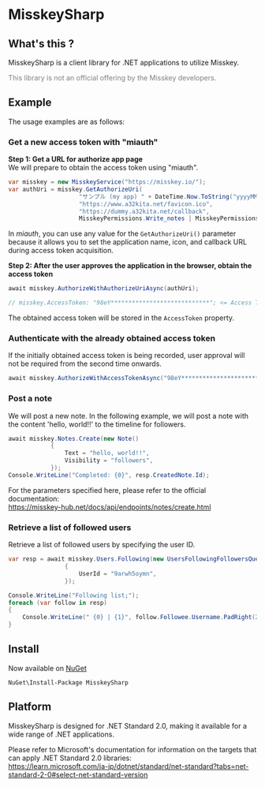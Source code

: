 # MisskeySharp

## What's this ?
MisskeySharp is a client library for .NET applications to utilize Misskey.

<span style="color: gray;">This library is not an official offering by the Misskey developers.</span>

## Example
The usage examples are as follows:

### Get a new access token with "miauth"

**Step 1: Get a URL for authorize app page**  
We will prepare to obtain the access token using "miauth".

```csharp
var misskey = new MisskeyService("https://misskey.io/");
var authUri = misskey.GetAuthorizeUri(
                    "サンプル (my app) " + DateTime.Now.ToString("yyyyMMdd-HHmmsss-fff"),
                    "https://www.a32kita.net/favicon.ico",
                    "https://dummy.a32kita.net/callback",
                    MisskeyPermissions.Write_notes | MisskeyPermissions.Read_account);
```

In *miauth*, you can use any value for the `GetAuthorizeUri()` parameter because it allows you to set the application name, icon, and callback URL during access token acquisition.

**Step 2: After the user approves the application in the browser, obtain the access token**

```csharp
await misskey.AuthorizeWithAuthorizeUriAsync(authUri);

// misskey.AccessToken: "98eY****************************"; <= Access Token
```
The obtained access token will be stored in the `AccessToken` property.


### Authenticate with the already obtained access token
If the initially obtained access token is being recorded, user approval will not be required from the second time onwards.

```csharp
await misskey.AuthorizeWithAccessTokenAsync("98eY****************************");
```


### Post a note
We will post a new note. In the following example, we will post a note with the content 'hello, world!!' to the timeline for followers.

```csharp
await misskey.Notes.Create(new Note()
            {
                Text = "hello, world!!",
                Visibility = "followers",
            });
Console.WriteLine("Completed: {0}", resp.CreatedNote.Id);
```

For the parameters specified here, please refer to the official documentation:  
https://misskey-hub.net/docs/api/endpoints/notes/create.html


### Retrieve a list of followed users
Retrieve a list of followed users by specifying the user ID.

```csharp
var resp = await misskey.Users.Following(new UsersFollowingFollowersQuery()
                {
                    UserId = "9arwh5oymn",
                });

Console.WriteLine("Following list;");
foreach (var follow in resp)
{
    Console.WriteLine(" {0} | {1}", follow.Followee.Username.PadRight(20), follow.Followee.Name);
}
```


## Install
Now available on [NuGet](https://www.nuget.org/packages/MisskeySharp/)

```
NuGet\Install-Package MisskeySharp
```


## Platform
MisskeySharp is designed for .NET Standard 2.0, making it available for a wide range of .NET applications.

Please refer to Microsoft's documentation for information on the targets that can apply .NET Standard 2.0 libraries:  
https://learn.microsoft.com/ja-jp/dotnet/standard/net-standard?tabs=net-standard-2-0#select-net-standard-version